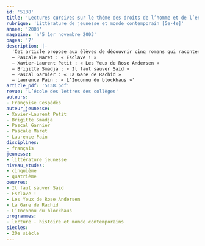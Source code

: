 ```yaml
---
id: '5138'
title: 'Lectures cursives sur le thème des droits de l’homme et de l’enfant'
rubrique: 'Littérature de jeunesse et monde contemporain [5e-4e]'
annee: '2003'
magazine: 'n°5 1er novembre 2003'
pages: '7'
description: |-
  'Cet article propose aux élèves de découvrir cinq romans qui racontent des parcours humains différents (âge, sexe, nationalité, époque, situation familiale et sociale…), mais qui révèlent tous une même volonté : lutter pour des droits (liberté, travail, respect, culture…) ou, tout simplement, pour celui d’exister. Une nouvelle fois, la fiction permet de montrer certaines réalités bien souvent difficiles, mais pas toujours entendues ni résolues. Sans être moralisateurs, bien au contraire, ces récits engagent le lecteur à ouvrir les yeux sur des situations insoutenables et intolérables et à mieux les comprendre.
  – Pascale Maret : « Esclave ! »
  – Xavier-Laurent Petit : « Les Yeux de Rose Andersen »
  – Brigitte Smadja : « Il faut sauver Saïd »
  – Pascal Garnier : « La Gare de Rachid »
  – Laurence Pain : « L’Inconnu du blockhaus »'
article_pdf: '5138.pdf'
revue: 'L’école des lettres des collèges'
auteurs:
- Françoise Cespédès
auteur_jeunesse:
- Xavier-Laurent Petit
- Brigitte Smadja
- Pascal Garnier
- Pascale Maret
- Laurence Pain
disciplines:
- français
jeunesse:
- littérature jeunesse
niveau_etudes:
- cinquième
- quatrième
oeuvres:
- Il faut sauver Saïd
- Esclave !
- Les Yeux de Rose Andersen
- La Gare de Rachid
- L’Inconnu du blockhaus
programmes:
- lecture - histoire et monde contemporains
siecles:
- 20e siècle
---
```

